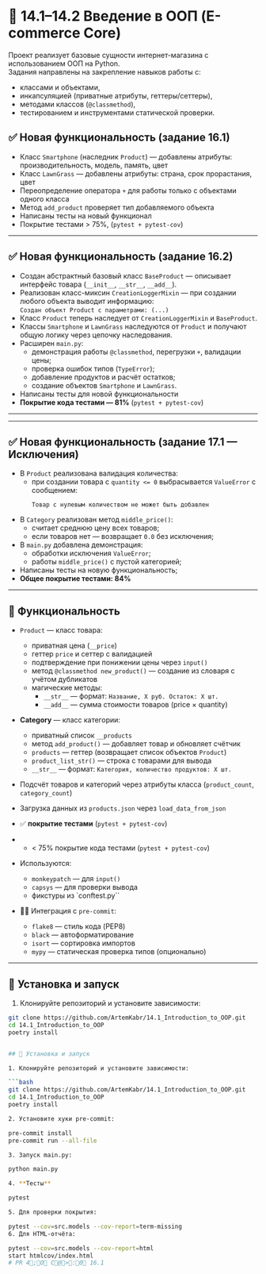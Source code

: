 

# 📘 14.1–14.2 Введение в ООП (E-commerce Core)

Проект реализует базовые сущности интернет-магазина с использованием ООП на Python.  
Задания направлены на закрепление навыков работы с:
- классами и объектами,
- инкапсуляцией (приватные атрибуты, геттеры/сеттеры),
- методами классов (`@classmethod`),
- тестированием и инструментами статической проверки.


## ✅ Новая функциональность (задание 16.1)

- Класс `Smartphone` (наследник `Product`) — добавлены атрибуты: производительность, модель, память, цвет
- Класс `LawnGrass` — добавлены атрибуты: страна, срок прорастания, цвет
- Переопределение оператора `+` для работы только с объектами одного класса
- Метод `add_product` проверяет тип добавляемого объекта
- Написаны тесты на новый функционал
- Покрытие тестами > 75%, (`pytest + pytest-cov`)


---

## ✅ Новая функциональность (задание 16.2)

- Создан абстрактный базовый класс `BaseProduct` — описывает интерфейс товара (`__init__`, `__str__`, `__add__`).
- Реализован класс-миксин `CreationLoggerMixin` — при создании любого объекта выводит информацию:  
  `Создан объект Product с параметрами: (...)`
- Класс `Product` теперь наследует от `CreationLoggerMixin` и `BaseProduct`.
- Классы `Smartphone` и `LawnGrass` наследуются от `Product` и получают общую логику через цепочку наследования.
- Расширен `main.py`:
  - демонстрация работы `@classmethod`, перегрузки `+`, валидации цены;
  - проверка ошибок типов (`TypeError`);
  - добавление продуктов и расчёт остатков;
  - создание объектов `Smartphone` и `LawnGrass`.
- Написаны тесты для новой функциональности
- **Покрытие кода тестами — 81%** (`pytest + pytest-cov`)

---

---

## ✅ Новая функциональность (задание 17.1 — Исключения)

- В `Product` реализована валидация количества:
  - при создании товара с `quantity <= 0` выбрасывается `ValueError` с сообщением:
    ```
    Товар с нулевым количеством не может быть добавлен
    ```
- В `Category` реализован метод `middle_price()`:
  - считает среднюю цену всех товаров;
  - если товаров нет — возвращает `0.0` без исключения;
- В `main.py` добавлена демонстрация:
  - обработки исключения `ValueError`;
  - работы `middle_price()` с пустой категорией;
- Написаны тесты на новую функциональность;
- **Общее покрытие тестами: 84%**

---

## 🚀 Функциональность

- `Product` — класс товара:
    - приватная цена (`__price`)
  - геттер `price` и сеттер с валидацией
  - подтверждение при понижении цены через `input()`
  - метод `@classmethod new_product()` — создание из словаря с учётом дубликатов
  - магические методы:
    - `__str__` — формат: `Название, X руб. Остаток: X шт.`
    - `__add__` — сумма стоимости товаров (price × quantity)

- **Category** — класс категории:
  - приватный список `__products`
  - метод `add_product()` — добавляет товар и обновляет счётчик
  - `products` — геттер (возвращает список объектов `Product`)
  - `product_list_str()` — строка с товарами для вывода
  - `__str__` — формат: `Категория, количество продуктов: X шт.`

- Подсчёт товаров и категорий через атрибуты класса (`product_count`, `category_count`)
- Загрузка данных из `products.json` через `load_data_from_json`

- ✅ **покрытие тестами** (`pytest + pytest-cov`)
- - < 75% покрытие кода тестами (`pytest + pytest-cov`)
- Используются:
  - `monkeypatch` — для `input()`
  - `capsys` — для проверки вывода
  - фикстуры из `conftest.py``

- 👨‍🔧 Интеграция с `pre-commit`:
  - `flake8` — стиль кода (PEP8)
  - `black` — автоформатирование
  - `isort` — сортировка импортов
  - `mypy` — статическая проверка типов (опционально)

---

## 🧰 Установка и запуск

1. Клонируйте репозиторий и установите зависимости:

```bash
git clone https://github.com/ArtemKabr/14.1_Introduction_to_OOP.git
cd 14.1_Introduction_to_OOP
poetry install


## 🧰 Установка и запуск

1. Клонируйте репозиторий и установите зависимости:

```bash
git clone https://github.com/ArtemKabr/14.1_Introduction_to_OOP.git
cd 14.1_Introduction_to_OOP
poetry install

2. Установите хуки pre-commit:

pre-commit install
pre-commit run --all-file

3. Запуск main.py:

python main.py

4. **Тесты**

pytest

5. Для проверки покрытия:

pytest --cov=src.models --cov-report=term-missing
6. Для HTML-отчёта:

pytest --cov=src.models --cov-report=html
start htmlcov/index.html
#   P R   4;O  C@>:0  1 6 . 1 
 
 